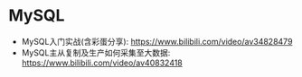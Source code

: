 # MySQL
- MySQL入门实战(含彩蛋分享): https://www.bilibili.com/video/av34828479
- MySQL主从复制及生产如何采集至大数据: https://www.bilibili.com/video/av40832418
